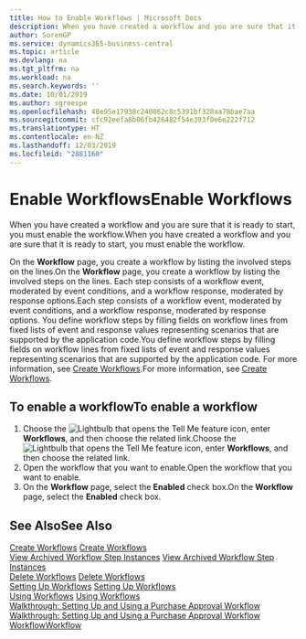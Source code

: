 ```yaml
---
title: How to Enable Workflows | Microsoft Docs
description: When you have created a workflow and you are sure that it is ready to start, you must enable the workflow.
author: SorenGP
ms.service: dynamics365-business-central
ms.topic: article
ms.devlang: na
ms.tgt_pltfrm: na
ms.workload: na
ms.search.keywords: ''
ms.date: 10/01/2019
ms.author: sgroespe
ms.openlocfilehash: 48e95e17938c240862c8c5391bf328aa78bae7aa
ms.sourcegitcommit: cfc92eefa8b06fb426482f54e393f0e6e222f712
ms.translationtype: HT
ms.contentlocale: en-NZ
ms.lasthandoff: 12/03/2019
ms.locfileid: "2881160"
---
```

# <a name="enable-workflows"></a><span data-ttu-id="80a72-103">Enable Workflows</span><span class="sxs-lookup"><span data-stu-id="80a72-103">Enable Workflows</span></span>
<span data-ttu-id="80a72-104">When you have created a workflow and you are sure that it is ready to start, you must enable the workflow.</span><span class="sxs-lookup"><span data-stu-id="80a72-104">When you have created a workflow and you are sure that it is ready to start, you must enable the workflow.</span></span>  

 <span data-ttu-id="80a72-105">On the **Workflow** page, you create a workflow by listing the involved steps on the lines.</span><span class="sxs-lookup"><span data-stu-id="80a72-105">On the **Workflow** page, you create a workflow by listing the involved steps on the lines.</span></span> <span data-ttu-id="80a72-106">Each step consists of a workflow event, moderated by event conditions, and a workflow response, moderated by response options.</span><span class="sxs-lookup"><span data-stu-id="80a72-106">Each step consists of a workflow event, moderated by event conditions, and a workflow response, moderated by response options.</span></span> <span data-ttu-id="80a72-107">You define workflow steps by filling fields on workflow lines from fixed lists of event and response values representing scenarios that are supported by the application code.</span><span class="sxs-lookup"><span data-stu-id="80a72-107">You define workflow steps by filling fields on workflow lines from fixed lists of event and response values representing scenarios that are supported by the application code.</span></span> <span data-ttu-id="80a72-108">For more information, see [Create Workflows](across-how-to-create-workflows.md).</span><span class="sxs-lookup"><span data-stu-id="80a72-108">For more information, see [Create Workflows](across-how-to-create-workflows.md).</span></span>  

## <a name="to-enable-a-workflow"></a><span data-ttu-id="80a72-109">To enable a workflow</span><span class="sxs-lookup"><span data-stu-id="80a72-109">To enable a workflow</span></span>  
1.  <span data-ttu-id="80a72-110">Choose the ![Lightbulb that opens the Tell Me feature](media/ui-search/search_small.png "Tell me what you want to do") icon, enter **Workflows**, and then choose the related link.</span><span class="sxs-lookup"><span data-stu-id="80a72-110">Choose the ![Lightbulb that opens the Tell Me feature](media/ui-search/search_small.png "Tell me what you want to do") icon, enter **Workflows**, and then choose the related link.</span></span>  
2.  <span data-ttu-id="80a72-111">Open the workflow that you want to enable.</span><span class="sxs-lookup"><span data-stu-id="80a72-111">Open the workflow that you want to enable.</span></span>  
3.  <span data-ttu-id="80a72-112">On the **Workflow** page, select the **Enabled** check box.</span><span class="sxs-lookup"><span data-stu-id="80a72-112">On the **Workflow** page, select the **Enabled** check box.</span></span>  

## <a name="see-also"></a><span data-ttu-id="80a72-113">See Also</span><span class="sxs-lookup"><span data-stu-id="80a72-113">See Also</span></span>  
 <span data-ttu-id="80a72-114">[Create Workflows](across-how-to-create-workflows.md) </span><span class="sxs-lookup"><span data-stu-id="80a72-114">[Create Workflows](across-how-to-create-workflows.md) </span></span>  
 <span data-ttu-id="80a72-115">[View Archived Workflow Step Instances](across-how-to-view-archived-workflow-step-instances.md) </span><span class="sxs-lookup"><span data-stu-id="80a72-115">[View Archived Workflow Step Instances](across-how-to-view-archived-workflow-step-instances.md) </span></span>  
 <span data-ttu-id="80a72-116">[Delete Workflows](across-how-to-delete-workflows.md) </span><span class="sxs-lookup"><span data-stu-id="80a72-116">[Delete Workflows](across-how-to-delete-workflows.md) </span></span>  
 <span data-ttu-id="80a72-117">[Setting Up Workflows](across-set-up-workflows.md) </span><span class="sxs-lookup"><span data-stu-id="80a72-117">[Setting Up Workflows](across-set-up-workflows.md) </span></span>  
 <span data-ttu-id="80a72-118">[Using Workflows](across-use-workflows.md) </span><span class="sxs-lookup"><span data-stu-id="80a72-118">[Using Workflows](across-use-workflows.md) </span></span>  
 <span data-ttu-id="80a72-119">[Walkthrough: Setting Up and Using a Purchase Approval Workflow](walkthrough-setting-up-and-using-a-purchase-approval-workflow.md) </span><span class="sxs-lookup"><span data-stu-id="80a72-119">[Walkthrough: Setting Up and Using a Purchase Approval Workflow](walkthrough-setting-up-and-using-a-purchase-approval-workflow.md) </span></span>  
 [<span data-ttu-id="80a72-120">Workflow</span><span class="sxs-lookup"><span data-stu-id="80a72-120">Workflow</span></span>](across-workflow.md)   
